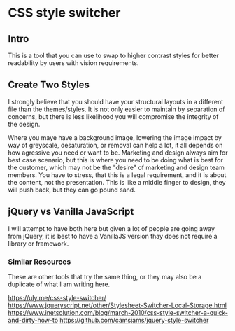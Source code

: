 # CSS style switcher

## Intro

This is a tool that you can use to swap to higher contrast styles for better readability by users with vision requirements.

## Create Two Styles

I strongly believe that you should have your structural layouts in a different file than the themes/styles. It is not only easier to maintain by separation of concerns, but there is less likelihood you will compromise the integrity of the design.

Where you maye have a background image, lowering the image impact by way of greyscale, desaturation, or removal can help a lot, it all depends on how agressive you need or want to be. Marketing and design always aim for best case scenario, but this is where you need to be doing what is best for the customer, which may not be the "desire" of marketing and design team members. You have to stress, that this is a legal requirement, and it is about the content, not the presentation. This is like a middle finger to design, they will push back, but they can go pound sand.

## jQuery vs Vanilla JavaScript

I will attempt to have both here but given a lot of people are going away from jQuery, it is best to have a VanillaJS version thay does not require a library or framework.

### Similar Resources

These are other tools that try the same thing, or they may also be a duplicate of what I am writing here.

https://uly.me/css-style-switcher/
https://www.jqueryscript.net/other/Stylesheet-Switcher-Local-Storage.html
https://www.inetsolution.com/blog/march-2010/css-style-switcher-a-quick-and-dirty-how-to
https://github.com/camsjams/jquery-style-switcher
